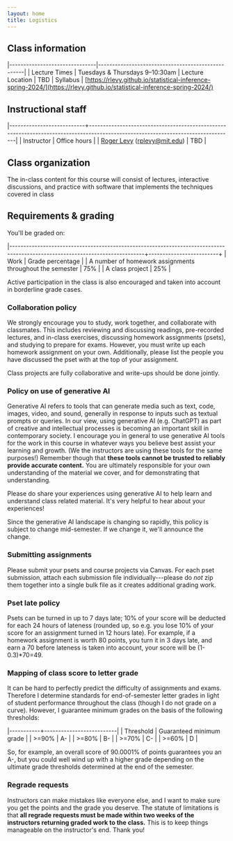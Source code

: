 ```yaml
---
layout: home
title: Logistics
---
```




## Class information

|-------------------------------|---------------------------------------------------|
| Lecture Times                               | Tuesdays & Thursdays 9–10:30am
| Lecture Location | TBD
| Syllabus                      | [https://rlevy.github.io/statistical-inference-spring-2024/](https://rlevy.github.io/statistical-inference-spring-2024/)

## Instructional staff

|---------------------------+----------------------------------------------------------------------------------------------------------------------------------|
| Instructor  | Office hours |
| [Roger Levy](http://www.mit.edu/~rplevy) ([rplevy@mit.edu](mailto:rplevy@mit.edu))    | TBD              |

## Class organization

The in-class content for this course will consist of lectures, interactive discussions, and practice with software that implements the techniques covered in class

## Requirements & grading

You'll be graded on:


|------------------------------------------------------------------------------------------------------------------------------+-------------------------+
| Work                                                                                                                         | Grade percentage        |
| A number of homework assignments throughout the semester                                                                     |                     75% |
| A class project                                                                                                              |                     25% |

Active participation in the class is also encouraged and taken into account in borderline grade cases.

### Collaboration policy

We strongly encourage you to study, work together, and collaborate with classmates. This includes reviewing and discussing readings, pre-recorded lectures, and in-class exercises, discussing homework assignments (psets), and studying to prepare for exams. However, you must write up each homework assignment on your own.  Additionally, please list the people you have discussed the pset with at the top of your assignment.

Class projects are fully collaborative and write-ups should be done jointly. 

### Policy on use of generative AI

Generative AI refers to tools that can generate media such as text, code, images, video, and sound, generally in response to inputs such as textual prompts or queries. In our view, using generative AI (e.g. ChatGPT) as part of creative and intellectual processes is becoming an important skill in contemporary society. I encourage you in general to use generative AI tools for the work in this course in whatever ways you believe best assist your learning and growth.  (We the instructors are using these tools for the same purposes!) Remember though that **these tools cannot be trusted to reliably provide accurate content.** You are ultimately responsible for your own understanding of the material we cover, and for demonstrating that understanding.

Please do share your experiences using generative AI to help learn and understand class related material. It's very helpful to hear about your experiences!

Since the generative AI landscape is changing so rapidly, this policy
is subject to change mid-semester. If we change it, we'll announce the
change.


### Submitting assignments

Please submit your psets and course projects via Canvas. For each pset submission, attach each submission file individually---please do *not* zip them together into a single bulk file as it creates additional grading work.

### Pset late policy

Psets can be turned in up to 7 days late; 10% of your score will be deducted for each 24 hours of lateness (rounded up, so e.g. you lose 10% of your score for an assignment turned in 12 hours late).  For example, if a homework assignment is worth 80 points, you turn it in 3 days late, and earn a 70 before lateness is taken into account, your score will be (1-0.3)*70=49.



### Mapping of class score to letter grade

It can be hard to perfectly predict the difficulty of assignments and exams.  Therefore I determine standards for end-of-semester letter grades in light of student performance throughout the class (though I do not grade on a curve).  However, I guarantee minimum grades on the basis of the following thresholds:

|-----------+--------------------------|
| Threshold | Guaranteed minimum grade |
| >=90%     | A-                       |
| >=80%     | B-                       |
| >=70%     | C-                       |
| >=60%     | D                        |

So, for example, an overall score of 90.0001% of points guarantees you an A-, but you could well wind up with a higher grade depending on the ultimate grade thresholds determined at the end of the semester.

### Regrade requests

Instructors can make mistakes like everyone else, and I want to make sure you get the points and the grade you deserve. The statute of limitations is that **all regrade requests must be made within two weeks of the instructors returning graded work to the class.** This is to keep things manageable on the instructor's end. Thank you!
